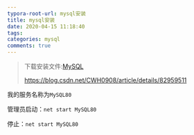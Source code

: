 ```yaml
---
typora-root-url: mysql安装
title: mysql安装
date: 2020-04-15 11:18:40
tags:
categories: mysql
comments: true
---
```




> 下载安装文件:[MySQL](http://cloud.poorman.top/index.php?share/folder&user=1&sid=ivbmXp3E)
>
> https://blog.csdn.net/CWH0908/article/details/82959511

我的服务名称为`MySQL80`

管理员启动：`net start MySQL80`

停止：`net start MySQL80`